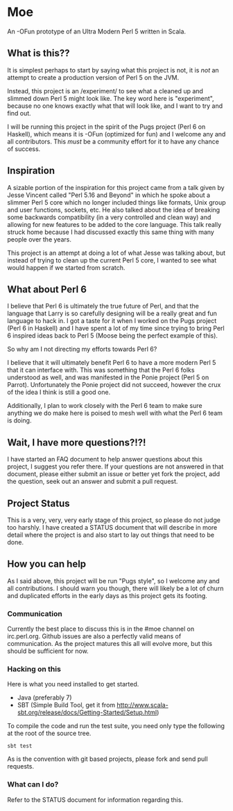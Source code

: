 # Moe

An -OFun prototype of an Ultra Modern Perl 5 written in Scala.

## What is this??

It is simplest perhaps to start by saying what this project is not,
it is *not* an attempt to create a production version of Perl 5 on the
JVM.

Instead, this project is an /experiment/ to see what a cleaned up and
slimmed down Perl 5 might look like. The key word here is "experiment",
because no one knows exactly what that will look like, and I want to
try and find out.

I will be running this project in the spirit of the Pugs project
(Perl 6 on Haskell), which means it is -OFun (optimized for fun)
and I welcome any and all contributors. This *must* be a community
effort for it to have any chance of success.

## Inspiration

A sizable portion of the inspiration for this project came from a talk
given by Jesse Vincent called "Perl 5.16 and Beyond" in which he spoke
about a slimmer Perl 5 core which no longer included things like
formats, Unix group and user functions, sockets, etc. He also talked
about the idea of breaking some backwards compatibility (in a very
controlled and clean way) and allowing for new features to be added
to the core language. This talk really struck home because I had
discussed exactly this same thing with many people over the years.

This project is an attempt at doing a lot of what Jesse was talking
about, but instead of trying to clean up the current Perl 5 core,
I wanted to see what would happen if we started from scratch.

## What about Perl 6

I believe that Perl 6 is ultimately the true future of Perl, and that
the language that Larry is so carefully designing will be a really
great and fun language to hack in. I got a taste for it when I worked
on the Pugs project (Perl 6 in Haskell) and I have spent a lot of my
time since trying to bring Perl 6 inspired ideas back to Perl 5 (Moose
being the perfect example of this).

So why am I not directing my efforts towards Perl 6?

I believe that it will ultimately benefit Perl 6 to have a more modern
Perl 5 that it can interface with. This was something that the Perl 6
folks understood as well, and was manifested in the Ponie project
(Perl 5 on Parrot). Unfortunately the Ponie project did not succeed,
however the crux of the idea I think is still a good one.

Additionally, I plan to work closely with the Perl 6 team to make
sure anything we do make here is poised to mesh well with what the
Perl 6 team is doing.

## Wait, I have more questions?!?!

I have started an FAQ document to help answer questions about this
project, I suggest you refer there. If your questions are not
answered in that document, please either submit an issue or better
yet fork the project, add the question, seek out an answer and
submit a pull request.

## Project Status

This is a very, very, very early stage of this project, so please do
not judge too harshly. I have created a STATUS document that will
describe in more detail where the project is and also start to lay
out things that need to be done.

## How you can help

As I said above, this project will be run "Pugs style", so I welcome
any and all contributions. I should warn you though, there will likely
be a lot of churn and duplicated efforts in the early days as this
project gets its footing.

### Communication

Currently the best place to discuss this is in the #moe channel on
irc.perl.org. Github issues are also a perfectly valid means of
communication. As the project matures this all will evolve more,
but this should be sufficient for now.

### Hacking on this

Here is what you need installed to get started.

* Java (preferably 7)
* SBT (Simple Build Tool, get it from
  http://www.scala-sbt.org/release/docs/Getting-Started/Setup.html)

To compile the code and run the test suite, you need only type the
following at the root of the source tree.

```
sbt test
```

As is the convention with git based projects, please fork and send
pull requests.

### What can I do?

Refer to the STATUS document for information regarding this.

